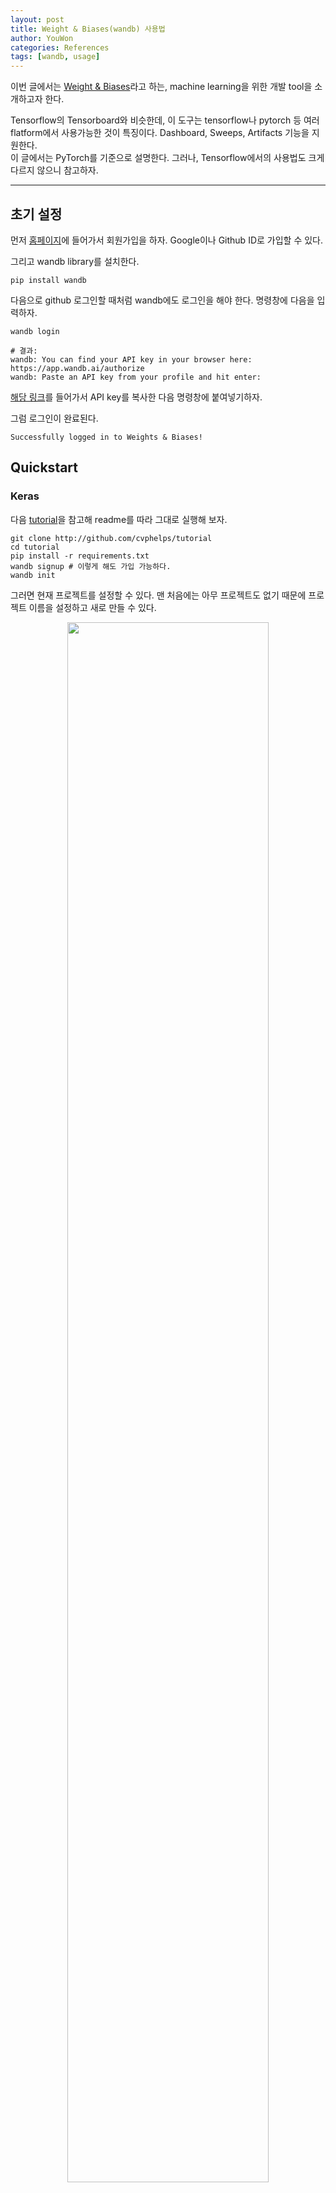 ```yaml
---
layout: post
title: Weight & Biases(wandb) 사용법
author: YouWon
categories: References
tags: [wandb, usage]
---
```


이번 글에서는 [Weight & Biases](https://www.wandb.com/)라고 하는, machine learning을 위한 개발 tool을 소개하고자 한다.

Tensorflow의 Tensorboard와 비슷한데, 이 도구는 tensorflow나 pytorch 등 여러 flatform에서 사용가능한 것이 특징이다. Dashboard, Sweeps, Artifacts 기능을 지원한다.  
이 글에서는 PyTorch를 기준으로 설명한다. 그러나, Tensorflow에서의 사용법도 크게 다르지 않으니 참고하자.

---

## 초기 설정

먼저 [홈페이지](https://www.wandb.com/)에 들어가서 회원가입을 하자. Google이나 Github ID로 가입할 수 있다.

그리고 wandb library를 설치한다. 

```
pip install wandb
```

다음으로 github 로그인할 때처럼 wandb에도 로그인을 해야 한다. 명령창에 다음을 입력하자.
```
wandb login

# 결과:
wandb: You can find your API key in your browser here: https://app.wandb.ai/authorize
wandb: Paste an API key from your profile and hit enter:
```

[해당 링크](https://app.wandb.ai/authorize)를 들어가서 API key를 복사한 다음 명령창에 붙여넣기하자.

그럼 로그인이 완료된다.
```
Successfully logged in to Weights & Biases!
```

## Quickstart

### Keras

다음 [tutorial](https://github.com/wandb/tutorial)을 참고해 readme를 따라 그대로 실행해 보자.
```
git clone http://github.com/cvphelps/tutorial
cd tutorial
pip install -r requirements.txt
wandb signup # 이렇게 해도 가입 가능하다.
wandb init
```

그러면 현재 프로젝트를 설정할 수 있다. 맨 처음에는 아무 프로젝트도 없기 때문에 프로젝트 이름을 설정하고 새로 만들 수 있다. 

<center><img src="/public/img/2020-06-10-wandb-usage/2.png" width="80%"></center>  

이미 실행한 적이 있다면 프로젝트 목록 중에서 하나를 선택할 수 있다.

<center><img src="/public/img/2020-06-10-wandb-usage/1.png" width="80%"></center>  

그리고 [홈페이지](https://www.wandb.com/)를 확인해보면 프로젝트가 하나 생긴 것을 확인할 수 있다.

<center><img src="/public/img/2020-06-10-wandb-usage/03.png" width="100%"></center>  

이제 튜토리얼을 따라 실행해 보자.

```python
python tutorial.py
```

```
# 결과:

wandb: Tracking run with wandb version 0.9.1
wandb: Run data is saved locally in wandb/run-20200610_071808-2yir0lw7
wandb: Syncing run fiery-river-1
wandb: View project at https://app.wandb.ai/greeksharifa/wandb-tutorial
wandb: View run at https://app.wandb.ai/greeksharifa/wandb-tutorial/runs/2yir0lw7
wandb: Run `wandb off` to turn off syncing.

Train on 10047 samples, validate on 10000 samples
Epoch 1/8
10047/10047 [==============================] - 2s 235us/step - loss: 0.9085 - accuracy: 0.6605 - val_loss: 0.5802 - val_accuracy: 0.7800
Epoch 2/8
10047/10047 [==============================] - 2s 224us/step - loss: 0.5756 - accuracy: 0.7850 - val_loss: 0.5094 - val_accuracy: 0.8113
...
Epoch 8/8
10047/10047 [==============================] - 4s 379us/step - loss: 0.3548 - accuracy: 0.8686 - val_loss: 0.3881 - val_accuracy: 0.8606

wandb: Waiting for W&B process to finish, PID 15848
wandb: Program ended successfully.
wandb: Run summary:
wandb:      _timestamp 1591773513.0287454
wandb:           epoch 7
wandb:           _step 7
wandb:            loss 0.3548142489680274
wandb:    val_accuracy 0.8605999946594238
wandb:        _runtime 24.4707293510437
wandb:        accuracy 0.8686174750328064
wandb:        val_loss 0.3880709020137787
wandb:   best_val_loss 0.3880709020137787
wandb:      best_epoch 7
wandb: Syncing 5 W&B file(s), 9 media file(s), 0 artifact file(s) and 1 other file(s)
wandb:                                                                                
wandb: Synced fiery-river-1: https://app.wandb.ai/greeksharifa/wandb-tutorial/runs/2yir0lw7
```

그러면 이제 프로젝트 내에서 임의로 지정된 `실행 이름`으로 클라우드에 동기화가 된다. 브라우저에서 확인해보면 `1 run`이라고 표시된 것을 볼 수 있다. 눌러보자.


<center><img src="/public/img/2020-06-10-wandb-usage/04.png" width="100%"></center>  

그럼 대충 위와 같은 화면이 나온다. _편리하다_

사실 위의 코드는 keras를 사용한 것이다. PyTorch를 살펴보자.

### PyTorch

예시로 [Pytorch tutorial](https://github.com/pytorch/examples) 중 mnist classification 모델을 가져와서 설명한다. 링크에서 `git clone`하여 받아온 후 `mnist` 디렉토리에서 작업을 시작하자.

원래 코드는 다음과 같다.
```python
from __future__ import print_function
import argparse
...


class Net(nn.Module):
    ...


def train(args, model, device, train_loader, optimizer, epoch):
    ...


def test(model, device, test_loader):
    model.eval()
    test_loss = 0
    correct = 0
    with torch.no_grad():
        for data, target in test_loader:
            ...

    test_loss /= len(test_loader.dataset)

    print('\nTest set: Average loss: {:.4f}, Accuracy: {}/{} ({:.0f}%)\n'.format(
        test_loss, correct, len(test_loader.dataset),
        100. * correct / len(test_loader.dataset)))


def main():
    # Training settings
    parser = argparse.ArgumentParser(description='PyTorch MNIST Example')
    ...
    args = parser.parse_args()
    use_cuda = not args.no_cuda and torch.cuda.is_available()

    torch.manual_seed(args.seed)

    ...

    model = Net().to(device)
    optimizer = optim.Adadelta(model.parameters(), lr=args.lr)

    ...
    if args.save_model:
        torch.save(model.state_dict(), "mnist_cnn.pt")


if __name__ == '__main__':
    main()
```

wandb를 사용하기 위해 import하자.
```python
import wandb
```

`main()` 함수의 맨 앞부분에 다음 코드를 추가한다.
```python
wandb.init()
```

`args` 변수 선언부 밑에 다음 코드를 추가한다.
```python
wandb.config.update(args)
```

`model` 선언부 다음에 다음 코드를 추가한다.
```python
wandb.watch(model)
```

이제 `test()` 함수를 다음과 같이 바꿔주자.


<center><img src="/public/img/2020-06-10-wandb-usage/05.png" width="100%"></center>  

전체 코드는 다음과 같다.

```python
from __future__ import print_function
import argparse
...
import wandb

class Net(nn.Module):
    ...


def train(args, model, device, train_loader, optimizer, epoch):
    ...

def test(model, device, test_loader):
    model.eval()
    test_loss = 0
    correct = 0

    example_images = []
    with torch.no_grad():
        for data, target in test_loader:
            ...

    test_loss /= len(test_loader.dataset)

    print('\nTest set: Average loss: {:.4f}, Accuracy: {}/{} ({:.0f}%)\n'.format(
        test_loss, correct, len(test_loader.dataset),
        100. * correct / len(test_loader.dataset)))
    wandb.log({
        "Examples": example_images,
        "Test Accuracy": 100. * correct / len(test_loader.dataset),
        "Test Loss": test_loss})


def main():
    wandb.init()
    # Training settings
    parser = argparse.ArgumentParser(description='PyTorch MNIST Example')
    ...
    args = parser.parse_args()
    use_cuda = not args.no_cuda and torch.cuda.is_available()

    wandb.config.update(args)
    ...
    
    model = Net().to(device)
    optimizer = optim.Adadelta(model.parameters(), lr=args.lr)
    wandb.watch(model)
    ...

    if args.save_model:
        torch.save(model.state_dict(), "mnist_cnn.pt")


if __name__ == '__main__':
    main()
```

그리고 run 해보자.
```
python main.py
```

명령창 마지막에 표시된 링크를 타고 가면 다음과 같이 깔끔하게 표시되는 화면을 볼 수 있다.

<center><img src="/public/img/2020-06-10-wandb-usage/06.png" width="100%"></center>  

프로젝트에 wandb를 추가하는 방법은 대략 위와 같다.

이제 PyCharm 등에서 working tree를 살펴보면 `wandb` 디렉토리가 생성되어 있고, 여기에 log들이 저장되고 동시에 cloud에도 동기화된다. 내부에는 한 번의 실행당 하나의 sub-디렉토리가 있다.

이제 자세한 설정 방법들을 알아보자.

---

## wandb.init()

명령창에서 `wandb init`을 실행하거나, python 코드 안에 `wandb.init()`을 추가하면, 현재 실행하는 프젝트를 처음에 지정해 줄 수 있다.
```python
import wandb
wandb.init(project="project-name", reinit=True)
```

`reinit=True` 옵션을 주면 실행 시에 init()을 다시 수행한다.

만약 실행 시 `LaunchError: Permission denied`라는 에러를 본다면 wandb 로그인을 하지 않은 것이다. [여기](https://greeksharifa.github.io/references/2020/06/10/wandb-usage/#%EC%B4%88%EA%B8%B0-%EC%84%A4%EC%A0%95)를 참조하자.


### 실행 이름 설정

아무 것도 설정하지 않았을 때, 프로젝트 이름 내에서 매 실행당 생성되는 이름은 임의로 지정된다(ex. fiery-river-1, true-eon-2). 실행 이름을 설정하려면 다음과 같이 한다.

```python
import wandb
wandb.init()
wandb.run.name = 'your-run-name'
# generted run ID로 하고 싶다면 다음과 같이 쓴다.
# wandb.run.name = wandb.run.id
wandb.run.save()
```

### 오프라인에 로그 기록

만약 인터넷이 연결되지 않는다면 오프라인으로 저장할 수 있다. 코드 맨 앞에 다음을 넣자.

```python
import wandb
import os

os.environ["WANDB_API_KEY"] = YOUR_KEY_HERE
os.environ["WANDB_MODE"] = "dryrun"
```

`YOUR_KEY_HERE`에다가 [authorize](https://app.wandb.ai/authorize) 페이지에서 볼 수 있는 key를 복붙해주자.

그러면 오프라인에 로그가 기록된다.
나중에 온라인에 동기화하고 싶다면 명령창에 다음을 입력한다.
```
wandb sync wandb/dryrun-folder-name
```

---

## wandb.config

config를 wandb에 넣어둘 수 있다.

간단히는 다음과 같이 할 수 있다.
```python
wandb.config.epochs = 4
wandb.config.batch_size = 32
# you can also initialize your run with a config
wandb.init(config={"epochs": 4})
```

효율적으로 쓰고자 하면 다음과 같이 dictionary로 넣어주면 된다.
```python
wandb.init(config={"epochs": 4, "batch_size": 32})
```

wandb config를 새로 지정하거나, parameter를 일부 또는 전부를 업데이트하려면 다음과 같이 쓸 수 있다.

```python
wandb.config.update({"epochs": 4, "batch_size": 32})
```

여러분이 python code에서 `argparse`를 쓰고 있다면 다음 흐름이 적절하다.
```python
wandb.init()
wandb.config.epochs = 4

parser = argparse.ArgumentParser()
parser.add_argument('-b', '--batch-size', type=int, default=8, metavar='N',
                     help='input batch size for training (default: 8)')
args = parser.parse_args()
wandb.config.update(args) # adds all of the arguments as config variables
```

Tensorflow 등의 다른 흐름은 [여기](https://docs.wandb.com/library/config)를 참고하자.

---

## wandb.log(dict)

이미지나, `accuracy`, `test_loss` 등의 로그를 기록하고 싶다면 `wandb.log()`를 쓰자.

간단하게 `loss` 등의 로그를 보고 싶다면 코드에 다음과 같은 형식으로 추가해 주면 된다. 인자는 dictionary type이다.
```python
wandb.log({
        "Test Accuracy": 100. * correct / len(test_loader.dataset),
        "Test Loss": test_loss})
```

### Histogram

```python
wandb.log({"gradients": wandb.Histogram(numpy_array_or_sequence)})
wandb.run.summary.update({"gradients": wandb.Histogram(np_histogram=np.histogram(data))})
```

### Image

이미지는 numpy array나 PIL 등으로 전달할 수 있다. numpy array는 회색조면 마지막 차원은 1, RGB면 3, RGBA이면 4이다.
```python
wandb.log({"examples": [wandb.Image(numpy_array_or_pil, caption="Label")]})
# or
example_images.append(wandb.Image(
                data[0], caption="Pred: {} Truth: {}".format(pred[0].item(), target[0])))
wandb.log({"Examples": example_images})
```

참고 사이트 목록:
- https://docs.wandb.com/library/log
- https://app.wandb.ai/stacey/deep-drive/reports/Image-Masks-for-Semantic-Segmentation--Vmlldzo4MTUwMw
- https://colab.research.google.com/drive/1SOVl3EvW82Q4QKJXX6JtHye4wFix_P4J#scrollTo=I7sKQuBBgFZ_

### Media
```python
wandb.log({"examples": [wandb.Audio(numpy_array, caption="Nice", sample_rate=32)]})
```

### matplotlib.pyplot

matplotlib으로 그릴 수 있는 custom plot들도 wandb log에 기록할 수 있다.
```python
import matplotlib.pyplot as plt
plt.plot([1, 2, 3, 4])
plt.ylabel('some interesting numbers')
wandb.log({"chart": plt})
```


---

wandb를 사용하는 예제는 [여기](https://github.com/wandb/examples)에 많으니 참고하자.